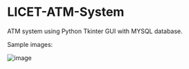 # LICET-ATM-System
ATM system using Python Tkinter GUI with MYSQL database.


Sample images:

![image](https://user-images.githubusercontent.com/76395721/175562886-2ee78bab-91ce-493d-b024-1fc681edbe69.png)

